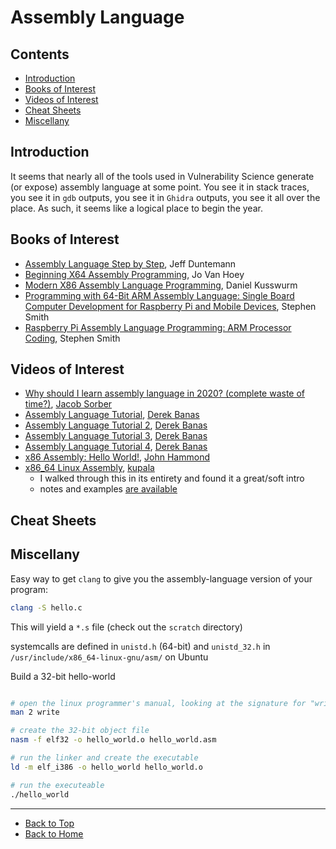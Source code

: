 # Assembly Language

## Contents
* [Introduction](#introduction)
* [Books of Interest](#books-of-interest)
* [Videos of Interest](#videos-of-interest)
* [Cheat Sheets](#cheat-sheets)
* [Miscellany](#miscellany)

## Introduction

It seems that nearly all of the tools used in Vulnerability Science generate (or expose) assembly language at some point. You see it in stack traces, you see it in `gdb` outputs, you see it in `Ghidra` outputs, you see it all over the place. As such, it seems like a logical place to begin the year.

## Books of Interest

* [Assembly Language Step by Step](https://amzn.to/3946Wpi), Jeff Duntemann
* [Beginning X64 Assembly Programming](https://amzn.to/2X9lwGz), Jo Van Hoey
* [Modern X86 Assembly Language Programming](https://amzn.to/3rUmNj2), Daniel Kusswurm
* [Programming with 64-Bit ARM Assembly Language: Single Board Computer Development for Raspberry Pi and Mobile Devices](https://amzn.to/3hFrPez), Stephen Smith
* [Raspberry Pi Assembly Language Programming: ARM Processor Coding](https://amzn.to/38YNj1X), Stephen Smith

## Videos of Interest

* [Why should I learn assembly language in 2020? (complete waste of time?)](https://www.youtube.com/watch?v=iYRl50gtprA), [Jacob Sorber](https://www.youtube.com/channel/UCwd5VFu4KoJNjkWJZMFJGHQ)
* [Assembly Language Tutorial](https://www.youtube.com/watch?v=ViNnfoE56V8), [Derek Banas](https://www.youtube.com/channel/UCwRXb5dUK4cvsHbx-rGzSgw)
* [Assembly Language Tutorial 2](https://www.youtube.com/watch?v=5HILZon7pVE), [Derek Banas](https://www.youtube.com/channel/UCwRXb5dUK4cvsHbx-rGzSgw)
* [Assembly Language Tutorial 3](https://www.youtube.com/watch?v=2ghL_R5CSaI), [Derek Banas](https://www.youtube.com/channel/UCwRXb5dUK4cvsHbx-rGzSgw)
* [Assembly Language Tutorial 4](https://www.youtube.com/watch?v=zj-cGdNpYZ8), [Derek Banas](https://www.youtube.com/channel/UCwRXb5dUK4cvsHbx-rGzSgw)
* [x86 Assembly: Hello World!](https://www.youtube.com/watch?v=HgEGAaYdABA), [John Hammond](https://www.youtube.com/channel/UCVeW9qkBjo3zosnqUbG7CFw)
* [x86_64 Linux Assembly](https://www.youtube.com/playlist?list=PLetF-YjXm-sCH6FrTz4AQhfH6INDQvQSn), [kupala](https://www.youtube.com/user/khoraski)
   * I walked through this in its entirety and found it a great/soft intro
   * notes and examples [are available](youtubers/kupala/README.md)


## Cheat Sheets 


## Miscellany

Easy way to get `clang` to give you the assembly-language version of your program:

```bash
clang -S hello.c
```

This will yield a `*.s` file (check out the `scratch` directory)


systemcalls are defined in `unistd.h` (64-bit) and `unistd_32.h` in `/usr/include/x86_64-linux-gnu/asm/` on Ubuntu


Build a 32-bit hello-world

```bash

# open the linux programmer's manual, looking at the signature for "write"
man 2 write

# create the 32-bit object file
nasm -f elf32 -o hello_world.o hello_world.asm

# run the linker and create the executable
ld -m elf_i386 -o hello_world hello_world.o

# run the executeable
./hello_world

```

---
* [Back to Top](#assembly-language)
* [Back to Home](../README.md)